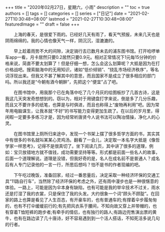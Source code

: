 +++
title = "2020年02月27日，星期六，小雨"
description = ""
toc = true
authors = []
tags = []
categories = []
series = ["日记"]
date =  "2021-02-27T10:30:48+08:00"
lastmod = "2021-02-27T10:30:48+08:00"
featuredImage = ""
draft = false
+++

　　上海的春天，是很爱下雨的。已经好几天有雨了，看天气预报，未来几天也是阴雨绵绵的。我的心情也像天气一样，阴沉沉，湿漉漉的。

　　早上趁着雨势不大的间隙，决定骑行去已数月未去的浦东图书馆。打开哈啰单车app一看，月卡居然只要0.2居然只要0.9元。相对正常情况下1元每15分钟的价格来说，简直不要太划算了！但是仔细一想，怎么会这么划算呢？大抵是因为在打价格战吧。搜索脑海中的无用知识，诸如“低价倾销”、“挠乱市场经济秩序”，等名词浮现出来。但我又不甚了解其中的意思，而且国家不是成立了很多相应的部门吗。所以我还是“今朝有酒今朝醉”，先把这个“便宜”占了吧。

　　在图书馆中，用我那个已在角落中吃了几个月灰的绘图板抄了几首古诗，这是我这几天突发奇想想到的。窃以为，相对于用键盘打字来说，倒是多了几分乐趣，而且又不要许多的纸笔，也算是与时俱进，而且也称得上“废物再利用”吧。因为常年用电脑谋生，让我本就“不好”的书写能力变得更加生疏了。在以后的岁月里，得闲暇一定要多多练习才是，因为经常听唐贤今人说书法可以陶冶情操，净化人的心灵。

　　在图书馆里上厕所归来途中，发现一个书架上摆了很多哲学方面的书，其实其中有很多的书名就叫某某心灵鸡汤。翻看了一会儿，决定取一本名字大抵是《像哲学家一样思考》，记得不是很真切了。坐下阅读几页，其中讲了很多的道理，例如：宝贝放错地方就不值钱，成功需要坚持等等。形式都是前面一些名人的故事，后面一个道理解说。道理是没错，但我好奇的是，名人在成名前不是普通人？成名后有人专门记录他的一言一行，所思后想吗？怕不是书的作者现编的吧。

　　下午吃过晚饭，准备回家，经过一番思量后，决定采取一种经济环保的交通工具“11路自行车”，当然除了经济环保的考虑之外，还有雨中漫步也是一种很惬意的体验。一路上，可能是因为伞本身有缺陷，也有可能是我的举伞技术不过关，雨水还是打湿了我的衣裳，只是保住了我的头发。大约很象一个词“顾头不顾腚”。在回家的路上也算是看见了人生百态，有开豪车的，也有普通车的;有撑着伞步履匆匆的，也有不打伞缓缓前行的;有先把风衣系于腰间，不知向故又穿上并带帽的，也有穿着T恤短裤的跑步者;有牵手的情侣，也有独行的路人;有路边兜售演出票的黄牛，也有在路边读了几十唐诗，好不容易遇到到一个活人搭话，不知死活多说几句的行者。
